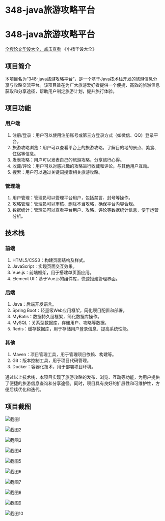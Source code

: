 # 348-java旅游攻略平台

# 348-java旅游攻略平台

[全套论文毕设大全，点击查看](https://www.yuque.com/yuqueyonghux32e1j/kxdc9g?#) 《小杨毕设大全》

## 项目简介

本项目名为“348-java旅游攻略平台”，是一个基于Java技术栈开发的旅游信息分享与攻略交流平台。该项目旨在为广大旅游爱好者提供一个便捷、高效的旅游信息获取和分享途径，帮助用户制定旅游计划，提升旅行体验。

## 项目功能

### 用户端

1. 注册/登录：用户可以使用注册账号或第三方登录方式（如微信、QQ）登录平台。
2. 旅游攻略浏览：用户可以查看平台上的旅游攻略，了解目的地的景点、美食、住宿等信息。
3. 发表攻略：用户可以发表自己的旅游攻略，分享旅行心得。
4. 收藏/评论：用户可以对感兴趣的攻略进行收藏和评论，与其他用户互动。
5. 搜索：用户可以通过关键词搜索相关旅游攻略。

### 管理端

1. 用户管理：管理员可以管理平台用户，包括禁言、封号等操作。
2. 攻略管理：管理员可以审核、删除不当攻略，确保平台内容合规。
3. 数据统计：管理员可以查看平台用户、攻略、评论等数据统计信息，便于运营分析。

## 技术栈

### 前端

1. HTML5/CSS3：构建页面结构及样式。
2. JavaScript：实现页面交互效果。
3. Vue.js：前端框架，用于搭建单页面应用。
4. Element UI：基于Vue.js的组件库，快速搭建管理界面。

### 后端

1. Java：后端开发语言。
2. Spring Boot：轻量级Web应用框架，简化项目配置和部署。
3. MyBatis：数据持久层框架，简化数据库操作。
4. MySQL：关系型数据库，存储用户、攻略等数据。
5. Redis：缓存数据库，用于存储用户登录信息、提高系统性能。

### 其他

1. Maven：项目管理工具，用于管理项目依赖、构建等。
2. Git：版本控制工具，用于项目代码管理。
3. Docker：容器化技术，用于部署项目环境。

通过以上技术栈，本项目实现了旅游攻略的发布、浏览、互动等功能，为用户提供了便捷的旅游信息查询和分享途径。同时，项目具有良好的扩展性和可维护性，方便后续优化和迭代。

## 项目截图

![截图1](https://kevinyang.oss-cn-shenzhen.aliyuncs.com/ItprojectImage%2F348-java%E6%97%85%E6%B8%B8%E6%94%BB%E7%95%A5%E5%B9%B3%E5%8F%B0%2Fimg_1.jpg)

![截图2](https://kevinyang.oss-cn-shenzhen.aliyuncs.com/ItprojectImage%2F348-java%E6%97%85%E6%B8%B8%E6%94%BB%E7%95%A5%E5%B9%B3%E5%8F%B0%2Fimg_2.jpg)

![截图3](https://kevinyang.oss-cn-shenzhen.aliyuncs.com/ItprojectImage%2F348-java%E6%97%85%E6%B8%B8%E6%94%BB%E7%95%A5%E5%B9%B3%E5%8F%B0%2Fimg_3.jpg)

![截图4](https://kevinyang.oss-cn-shenzhen.aliyuncs.com/ItprojectImage%2F348-java%E6%97%85%E6%B8%B8%E6%94%BB%E7%95%A5%E5%B9%B3%E5%8F%B0%2Fimg_4.jpg)

![截图5](https://kevinyang.oss-cn-shenzhen.aliyuncs.com/ItprojectImage%2F348-java%E6%97%85%E6%B8%B8%E6%94%BB%E7%95%A5%E5%B9%B3%E5%8F%B0%2Fimg_5.jpg)

![截图6](https://kevinyang.oss-cn-shenzhen.aliyuncs.com/ItprojectImage%2F348-java%E6%97%85%E6%B8%B8%E6%94%BB%E7%95%A5%E5%B9%B3%E5%8F%B0%2Fimg_6.jpg)

![截图7](https://kevinyang.oss-cn-shenzhen.aliyuncs.com/ItprojectImage%2F348-java%E6%97%85%E6%B8%B8%E6%94%BB%E7%95%A5%E5%B9%B3%E5%8F%B0%2Fimg_7.jpg)

![截图8](https://kevinyang.oss-cn-shenzhen.aliyuncs.com/ItprojectImage%2F348-java%E6%97%85%E6%B8%B8%E6%94%BB%E7%95%A5%E5%B9%B3%E5%8F%B0%2Fimg_8.jpg)

![截图9](https://kevinyang.oss-cn-shenzhen.aliyuncs.com/ItprojectImage%2F348-java%E6%97%85%E6%B8%B8%E6%94%BB%E7%95%A5%E5%B9%B3%E5%8F%B0%2Fimg_9.jpg)

![截图10](https://kevinyang.oss-cn-shenzhen.aliyuncs.com/ItprojectImage%2F348-java%E6%97%85%E6%B8%B8%E6%94%BB%E7%95%A5%E5%B9%B3%E5%8F%B0%2Fimg_10.jpg)

